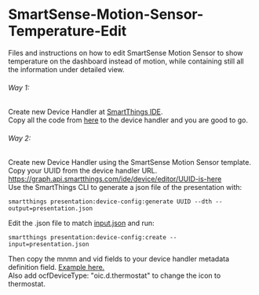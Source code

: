 # SmartSense-Motion-Sensor-Temperature-Edit
Files and instructions on how to edit SmartSense Motion Sensor to show temperature on the dashboard instead of motion, while containing still all the information under detailed view.

###### Way 1:
Create new Device Handler at [SmartThings IDE](https://graph.api.smartthings.com/).  
Copy all the code from [here](/devicehandler.groovy) to the device handler and you are good to go.

###### Way 2:
Create new Device Handler using the SmartSense Motion Sensor template.  
Copy your UUID from the device handler URL. https://graph.api.smartthings.com/ide/device/editor/UUID-is-here  
Use the SmartThings CLI to generate a json file of the presentation with:
```
smartthings presentation:device-config:generate UUID --dth --output=presentation.json
```
Edit the .json file to match [input.json](/input.json) and run:
```
smartthings presentation:device-config:create --input=presentation.json
```
Then copy the mnmn and vid fields to your device handler metadata definition field. [Example here.](/devicehandler.groovy)  
Also add ocfDeviceType: "oic.d.thermostat" to change the icon to thermostat.